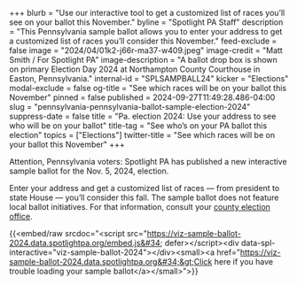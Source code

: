 +++
blurb = "Use our interactive tool to get a customized list of races you’ll see on your ballot this November."
byline = "Spotlight PA Staff"
description = "This Pennsylvania sample ballot allows you to enter your address to get a customized list of races you’ll consider this November."
feed-exclude = false
image = "2024/04/01k2-j66r-ma37-w409.jpeg"
image-credit = "Matt Smith / For Spotlight PA"
image-description = "A ballot drop box is shown on primary Election Day 2024 at Northampton County Courthouse in Easton, Pennsylvania."
internal-id = "SPLSAMPBALL24"
kicker = "Elections"
modal-exclude = false
og-title = "See which races will be on your ballot this November"
pinned = false
published = 2024-09-27T11:49:28.486-04:00
slug = "pennsylvania-pennsylvania-ballot-sample-election-2024"
suppress-date = false
title = "Pa. election 2024: Use your address to see who will be on your ballot"
title-tag = "See who’s on your PA ballot this election"
topics = ["Elections"]
twitter-title = "See which races will be on your ballot this November"
+++

Attention, Pennsylvania voters: Spotlight PA has published a new interactive sample ballot for the Nov. 5, 2024, election.

Enter your address and get a customized list of races — from president to state House — you’ll consider this fall. The sample ballot does not feature local ballot initiatives. For that information, consult your <a href="https://www.pa.gov/en/agencies/vote/contact-us/contact-your-election-officials.html">county election office</a>.

{{<embed/raw srcdoc="&lt;script src=&#34;https://viz-sample-ballot-2024.data.spotlightpa.org/embed.js&#34; defer&gt;&lt;/script&gt;&lt;div data-spl-interactive=&#34;viz-sample-ballot-2024&#34;&gt;&lt;/div&gt;&lt;small&gt;&lt;a href=&#34;https://viz-sample-ballot-2024.data.spotlightpa.org&#34;&gt;Click here if you have trouble loading your sample ballot&lt;/a&gt;&lt;/small&gt;">}}

